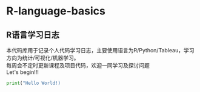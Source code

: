# R-language-basics
## R语言学习日志
本代码库用于记录个人代码学习日志，主要使用语言为R/Python/Tableau，学习方向为统计/可视化/机器学习。  
每周会不定时更新课程及项目代码，欢迎一同学习及探讨问题  
Let's begin!!!

```python
print("Hello World!)
```

